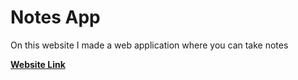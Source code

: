 <h1> Notes App</h1>
<p>On this website I made a web application where you can take notes</p>

<b><a href="https://vishalvs04.github.io/notes-app/index.html">Website Link</a></b>
